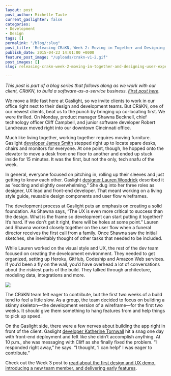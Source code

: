 ```yaml
---
layout: post
post_author: Michelle Taute
current_gaslighter: false
categories:
- Development
- Design
tags: []
permalink: "/blog/:slug"
post_title: 'Releasing CRäKN, Week 2: Moving in Together and Designing User Experience'
publish_date: 2015-04-23 14:01:00 +0000
feature_post_image: "/uploads/crakn-v1-2.gif"
post_images: []
slug: releasing-crakn-week-2-moving-in-together-and-designing-user-experience

---
```

*This post is part of a blog series that follows along as we work with our client, CRäKN, to build a software-as-a-service business. [First post here](https://teamgaslight.com/blog/releasing-crakn-live-blogging-a-custom-software-project).*
 
We move a little fast here at Gaslight, so we invite clients to work in our office right next to their design and development teams. But CRäKN, one of our newest clients, beat us to the punch by bringing up co-locating first. We were thrilled. On Monday, product manager Shawna Becknell, chief technology officer Cliff Campbell, and junior software developer Robert Landreaux moved right into our downtown Cincinnati office.
 
Much like living together, working together requires moving furniture. Gaslight [developer James Smith](https://teamgaslight.com/people/james-smith) stepped right up to locate spare desks, chairs and monitors for everyone. At one point, though, he hopped onto the elevator to move a desk from one floor to another and ended up stuck inside for 15 minutes. It was the first, but not the only, tech snafu of the week.
 
In general, everyone focused on pitching in, rolling up their sleeves and just getting to know each other. Gaslight [designer Lauren Woodrick](https://teamgaslight.com/people/lauren-woodrick) described it as “exciting and slightly overwhelming.” She dug into her three roles as designer, UX lead and front-end developer. That meant working on a living style guide, reusable design components and user flow wireframes.
 
The development process at Gaslight puts an emphasis on creating a solid foundation. As Shawna says, “The UX is even more critical to success than the design. What is the frame so development can start putting it together? It’s hard. If we don’t get it right, there will be holes at some point.”  Lauren and Shawna worked closely together on the user flow when a funeral director receives the first call from a family. Once Shawna saw the initial sketches, she inevitably thought of other tasks that needed to be included.
 
While Lauren worked on the visual style and UX, the rest of the dev team focused on creating the development environment. They needed to get organized, setting up Heroku, GitHub, Codeship and Amazon Web services. If you’d been a fly on the wall, you’d have overhead a lot of conversations about the riskiest parts of the build. They talked through architecture, modeling data, integrations and more.

![](https://gaslight-blog.s3.amazonaws.com/releasing-crakn-week-2-moving-in-together-and-designing-user-experience/IMG_2276.JPG)
 
The CRäKN team felt eager to contribute, but the first two weeks of a build tend to feel a little slow. As a group, the team decided to focus on building a skinny skeleton—the development version of a wireframe—for the first two weeks. It should give them something to hang features from and help things to pick up speed.
 
On the Gaslight side, there were a few nerves about building the app right in front of the client. Gaslight [developer Katherine Tornwall](https://teamgaslight.com/people/katherine-tornwall) hit a snag one day with front-end deployment and felt like she didn’t accomplish anything. At 10 p.m., she was messaging with Cliff as she finally fixed the problem. “I responded right away,” he says. “I thought, ‘I can help!’ I was eager to contribute.”
 
Check out the Week 3 post to [read about the first design and UX demo, introducing a new team member, and delivering early features](https://teamgaslight.com/blog/releasing-crakn-week-3-a-design-demo-early-feature-delivery-and-high-anxiety). 
